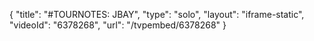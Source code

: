 {
    "title": "#TOURNOTES: JBAY",
    "type": "solo",
    "layout": "iframe-static",
    "videoId": "6378268",
    "url": "\/tvpembed\/6378268"
}